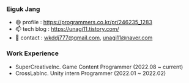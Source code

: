 ### Eiguk Jang
- 😄 profile : https://programmers.co.kr/pr/246235_1283
- 📫 tech blog : https://unagi11.tistory.com/
- 💬 contact : wkddj777@gmail.com, unagi11@naver.com

### Work Experience
 - SuperCreativeInc. Game Content Programmer (2022.08 ~ current)
 - CrossLabInc. Unity intern Programmer (2022.01 ~ 2022.02)

<!-- [![Top Langs](https://github-readme-stats.vercel.app/api/top-langs/?username=unagi11&layout=compact&theme=dark)](https://github.com/anuraghazra/github-readme-stats) -->

<!-- ![Anurag's GitHub stats](https://github-readme-stats.vercel.app/api?username=unagi11&count_private=true&theme=dark) -->

<!-- <a href="https://opgc.me/#/users/unagi11" target="_blank"><img src="https://api.opgc.me/githubs/users/unagi11/tag/?theme=basic" /></a> -->

<!--

[![Top Langs](https://github-readme-stats.vercel.app/api/top-langs/?username=unagi11&layout=compact&theme=dark)](https://github.com/anuraghazra/github-readme-stats)

**unagi11/unagi11** is a ✨ _special_ ✨ repository because its `README.md` (this file) appears on your GitHub profile.

Here are some ideas to get you started:

- 🔭 I’m currently working on ...
- 🌱 I’m currently learning ...
- 👯 I’m looking to collaborate on ...
- 🤔 I’m looking for help with ...
- 💬 Ask me about ...
- 📫 How to reach me: ...
- 😄 Pronouns: ...
- ⚡ Fun fact: ...
-->
